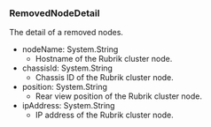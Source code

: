 ### RemovedNodeDetail
The detail of a removed nodes.

- nodeName: System.String
  - Hostname of the Rubrik cluster node.
- chassisId: System.String
  - Chassis ID of the Rubrik cluster node.
- position: System.String
  - Rear view position of the Rubrik cluster node.
- ipAddress: System.String
  - IP address of the Rubrik cluster node.
